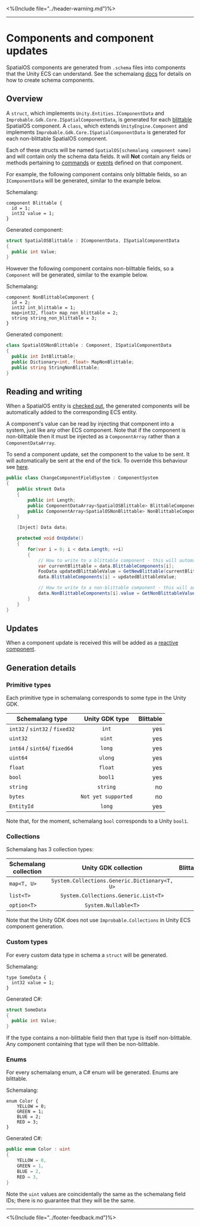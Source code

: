 <%(Include file="../header-warning.md")%>

-----

# Components and component updates
SpatialOS components are generated from `.schema` files into components that the Unity ECS can understand. See the schemalang [docs](https://docs.improbable.io/reference/13.0/shared/schema/introduction#schema-introduction) for details on how to create schema components.

## Overview
A `struct`, which implements `Unity.Entities.IComponentData` and `Improbable.Gdk.Core.ISpatialComponentData`,
is generated for each [blittable](https://docs.microsoft.com/en-us/dotnet/framework/interop/blittable-and-non-blittable-types) SpatialOS component.
A `class`, which extends `UnityEngine.Component` and implements `Improbable.Gdk.Core.ISpatialComponentData` is generated for each non-blittable SpatialOS component.

Each of these structs will be named `SpatialOS[schemalang component name]` and will contain only the schema data fields.
It will **Not** contain any fields or methods pertaining to [commands]({{urlRoot}}/content/commands.md) or [events]({{urlRoot}}/content/events.md) defined on that component. 

For example, the following component contains only blittable fields, so an `IComponentData` will be generated, similar to the example below.

Schemalang:

```
component Blittable {
  id = 1;
  int32 value = 1;
}
```

Generated component:

```csharp
struct SpatialOSBlittable : IComponentData, ISpatialComponentData
{
  public int Value;
}
```

However the following component contains non-blittable fields, so a `Component` will be generated, similar to the example below.

Schemalang:

```
component NonBlittableComponent {
  id = 2;
  int32 int_blittable = 1;
  map<int32, float> map_non_blittable = 2;
  string string_non_blittable = 3;
}
```

Generated component:

```csharp
class SpatialOSNonBlittable : Component, ISpatialComponentData
{
  public int IntBlittable;
  public Dictionary<int, float> MapNonBlittable;
  public string StringNonBlittable;
}
```

## Reading and writing
When a SpatialOS entity is [checked out]({{urlRoot}}/content/entity-checkout-process.md), the generated components will be automatically added to the corresponding ECS entity. 

A component's value can be read by injecting that component into a system, just like any other ECS component.
Note that if the component is non-blittable then it must be injected as a `ComponentArray` rather than a `ComponentDataArray`.

To send a component update, set the component to the value to be sent.
It will automatically be sent at the end of the tick.
To override this behaviour see [here]({{urlRoot}}/content/custom-replication-system.md).

```csharp
public class ChangeComponentFieldSystem : ComponentSystem
{
    public struct Data
    {
        public int Length;
        public ComponentDataArray<SpatialOSBlittable> BlittableComponents;
        public ComponentArray<SpatialOSNonBlittable> NonBlittableComponents;
    }

    [Inject] Data data;

    protected void OnUpdate()
    {
        for(var i = 0; i < data.Length; ++i)
        {
            // How to write to a blittable component - this will automatically trigger a component update
            var currentBlittable = data.BlittableComponents[i];
            FooData updatedBlittableValue = GetNewBlittable(currentBlittable);
            data.BlittableComponents[i] = updatedBlittableValue;                       

            // How to write to a non-blittable component - this will automatically trigger a component update
            data.NonBlittableComponents[i].value = GetNonBlittableValue(); 
        }
    }
}
```

## Updates
When a component update is received this will be added as a [reactive component]({{urlRoot}}/content/reactive-components.md).

## Generation details

### Primitive types
Each primitive type in schemalang corresponds to some type in the Unity GDK.

| Schemalang type                | Unity GDK type      | Blittable |
| ------------------------------ | :-----------------: | --------: |
| `int32` / `sint32` / `fixed32` | `int`               | yes       |
| `uint32`                       | `uint`              | yes       |
| `int64` / `sint64`/ `fixed64`  | `long`              | yes       |
| `uint64`                       | `ulong`             | yes       |
| `float`                        | `float`             | yes       |
| `bool`                         | `bool1`             | yes       |
| `string`                       | `string`            | no        |
| `bytes`                        | `Not yet supported` | no        |
| `EntityId`                     | `long`              | yes       |

Note that, for the moment, schemalang `bool` corresponds to a Unity `bool1`.

### Collections 
Schemalang has 3 collection types:

| Schemalang collection | Unity GDK collection                          | Blittable |
| --------------------- | :-------------------------------------------: | --------: |
| `map<T, U>`           | `System.Collections.Generic.Dictionary<T, U>` | no        |
| `list<T>`             | `System.Collections.Generic.List<T>`          | no        |
| `option<T>`           | `System.Nullable<T>`                          | no        |

Note that the Unity GDK does not use `Improbable.Collections` in Unity ECS component generation.

### Custom types 
For every custom data type in schema a `struct` will be generated.

Schemalang:

```
type SomeData {
  int32 value = 1;
}
```

Generated C#:

```csharp
struct SomeData 
{
  public int Value;
}
```

If the type contains a non-blittable field then that type is itself non-blittable. 
Any component containing that type will then be non-blittable.

### Enums 
For every schemalang enum, a C# enum will be generated.
Enums are blittable.

Schemalang:

```
enum Color {
    YELLOW = 0;
    GREEN = 1;
    BLUE = 2;
    RED = 3;
}
```

Generated C#:

```csharp 
public enum Color : uint
{
    YELLOW = 0,
    GREEN = 1,
    BLUE = 2,
    RED = 3,
}
```
Note the `uint` values are coincidentally the same as the schemalang field IDs; there is no guarantee that they will be the same.

----
<%(Include file="../footer-feedback.md")%>